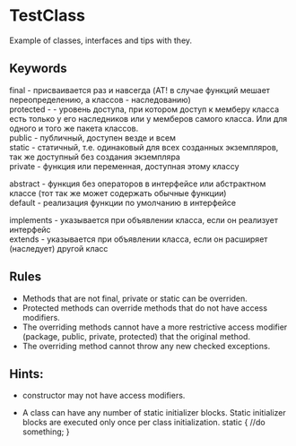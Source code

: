 #  TestClass

Example of classes, interfaces and tips with they.

## Keywords

final - присваивается раз и навсегда (AT! в случае функций мешает переопределению, а классов - наследованию)  
protected - - уровень доступа, при котором доступ к мемберу класса есть только у его наследников или у мемберов самого класса. Или для одного и того же пакета классов.    
public - публичный, доступен везде и всем  
static - статичный, т.е. одинаковый для всех созданных экземпляров, так же доступный без создания экземпляра  
private - функция или переменная, доступная этому классу  

abstract - функция без операторов в интерфейсе или абстрактном классе (тот так же может содержать обычные функции)  
default - реализация функции по умолчанию в интерфейсе  

implements - указывается при объявлении класса, если он реализует интерфейс  
extends - указывается при объявлении класса, если он расширяет (наследует) другой класс   

## Rules

- Methods that are not final, private or static can be overriden.
- Protected methods can override methods that do not have access modifiers.
- The overriding methods cannot have a more restrictive access modifier (package, public, private, protected) that the original method.
- The overriding method cannot throw any new checked exceptions.

## Hints:
- constructor may not have access modifiers.

- A class can have any number of static initializer blocks. Static initializer blocks are executed only once per class initialization.
    static {
        //do something;
    }
